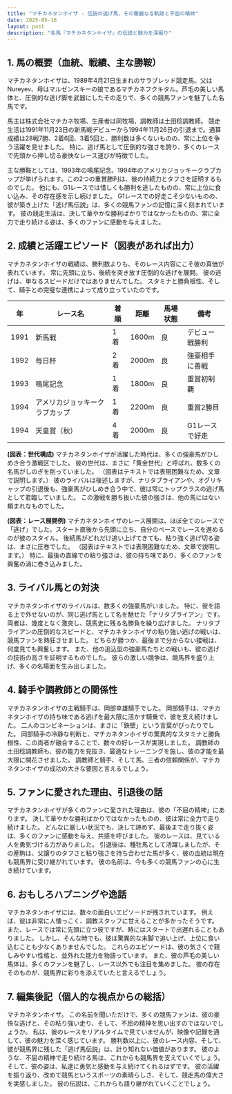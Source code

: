 ```yaml
---
title: "マチカネタンホイザ - 伝説の逃げ馬、その華麗なる軌跡と不屈の精神"
date: 2025-05-16
layout: post
description: "名馬『マチカネタンホイザ』の伝説と魅力を深堀り"
---
```


## 1. 馬の概要（血統、戦績、主な勝鞍）

マチカネタンホイザは、1989年4月21日生まれのサラブレッド競走馬。父はNureyev、母はマルゼンスキーの娘であるマチカネフクキタル。芦毛の美しい馬体と、圧倒的な逃げ脚を武器にしたその走りで、多くの競馬ファンを魅了した名馬です。  

馬主は株式会社マチカネ牧場、生産者は同牧場、調教師は土田稔調教師。  競走生活は1991年11月23日の新馬戦デビューから1994年11月26日の引退まで。通算成績は28戦7勝、2着6回、3着5回と、勝利数は多くないものの、常に上位を争う活躍を見せました。  特に、逃げ馬として圧倒的な強さを誇り、多くのレースで先頭から押し切る豪快なレース運びが特徴でした。

主な勝鞍としては、1993年の鳴尾記念、1994年のアメリカジョッキークラブカップが挙げられます。この2つの重賞勝利は、彼の持続力とタフさを証明するものでした。  他にも、G1レースでは惜しくも勝利を逃したものの、常に上位に食い込み、その存在感を示し続けました。  G1レースでの好走こそ少ないものの、彼が築き上げた「逃げ馬伝説」は、多くの競馬ファンの記憶に深く刻まれています。  彼の競走生活は、決して華やかな勝利ばかりではなかったものの、常に全力で走り続ける姿は、多くのファンに感動を与えました。


## 2. 成績と活躍エピソード（図表があれば出力）

マチカネタンホイザの戦績は、勝利数よりも、そのレース内容にこそ彼の真価が表れています。  常に先頭に立ち、後続を突き放す圧倒的な逃げを展開。  彼の逃げは、単なるスピードだけではありませんでした。  スタミナと勝負根性、そして、騎手との完璧な連携によって成り立っていたのです。

| 年 | レース名 | 着順 | 距離 | 馬場状態 | 備考 |
|---|---|---|---|---|---|
| 1991 | 新馬戦 | 1着 | 1600m | 良 | デビュー戦勝利 |
| 1992 | 毎日杯 | 2着 | 2000m | 良 | 強豪相手に善戦 |
| 1993 | 鳴尾記念 | 1着 | 1800m | 良 | 重賞初制覇 |
| 1994 | アメリカジョッキークラブカップ | 1着 | 2200m | 良 | 重賞2勝目 |
| 1994 | 天皇賞（秋） | 4着 | 2000m | 良 | G1レースで好走 |


**(図表：世代構成)**  マチカネタンホイザが活躍した時代は、多くの強豪馬がひしめき合う激戦区でした。  彼の世代は、まさに「黄金世代」と呼ばれ、数多くの名馬がしのぎを削っていました。  （図表はテキストでは表現困難なため、文章で説明します。）  彼のライバルは後述しますが、ナリタブライアンや、オグリキャップの引退後も、強豪馬がひしめき合う中で、彼は常にトップクラスの逃げ馬として君臨していました。  この激戦を勝ち抜いた彼の強さは、他の馬にはない類まれなものでした。


**(図表：レース展開例)** マチカネタンホイザのレース展開は、ほぼ全てのレースで「逃げ」でした。スタート直後から先頭に立ち、自分のペースでレースを進めるのが彼のスタイル。  後続馬がどれだけ追い上げてきても、粘り強く逃げ切る姿は、まさに圧巻でした。  （図表はテキストでは表現困難なため、文章で説明します。）  特に、最後の直線での粘り強さは、彼の持ち味であり、多くのファンを興奮の渦に巻き込みました。


## 3. ライバル馬との対決

マチカネタンホイザのライバルは、数多くの強豪馬がいました。  特に、彼を語る上で外せないのが、同じ逃げ馬として名を馳せた「ナリタブライアン」です。  両者は、幾度となく激突し、競馬史に残る名勝負を繰り広げました。  ナリタブライアンの圧倒的なスピードと、マチカネタンホイザの粘り強い逃げの戦いは、競馬ファンを熱狂させました。  どちらが勝つか、最後まで分からない接戦は、何度見ても興奮します。  また、他の追込型の強豪馬たちとの戦いも、彼の逃げの技術の高さを証明するものでした。  彼らの激しい競争は、競馬界を盛り上げ、多くの名場面を生み出しました。


## 4. 騎手や調教師との関係性

マチカネタンホイザの主戦騎手は、岡部幸雄騎手でした。  岡部騎手は、マチカネタンホイザの持ち味である逃げを最大限に活かす騎乗で、彼を支え続けました。  二人のコンビネーションは、まさに「鉄壁」という言葉がぴったりでした。  岡部騎手の冷静な判断と、マチカネタンホイザの驚異的なスタミナと勝負根性、この両者が融合することで、数々の好レースが実現しました。  調教師の土田稔調教師も、彼の能力を見抜き、最適なトレーニングを施し、彼の才能を最大限に開花させました。  調教師と騎手、そして馬、三者の信頼関係が、マチカネタンホイザの成功の大きな要因と言えるでしょう。


## 5. ファンに愛された理由、引退後の話

マチカネタンホイザが多くのファンに愛された理由は、彼の「不屈の精神」にあります。  決して華やかな勝利ばかりではなかったものの、彼は常に全力で走り続けました。  どんなに厳しい状況でも、決して諦めず、最後まで走り抜く姿は、多くのファンに感動を与え、共感を呼びました。  彼のレースは、見ている人を勇気づける力がありました。  引退後は、種牡馬として活躍しましたが、その産駒は、父譲りのタフさと粘り強さを持ち合わせた馬が多く、彼の血統は現在も競馬界に受け継がれています。  彼の名前は、今も多くの競馬ファンの心に生き続けています。


## 6. おもしろハプニングや逸話

マチカネタンホイザには、数々の面白いエピソードが残されています。  例えば、彼は非常に人懐っこく、調教スタッフに甘えることが多かったそうです。  また、レースでは常に先頭に立つ彼ですが、時にはスタートで出遅れることもありました。  しかし、そんな時でも、彼は驚異的な末脚で追い上げ、上位に食い込むことも少なくありませんでした。  これらのエピソードは、彼の気さくで親しみやすい性格と、並外れた能力を物語っています。  また、彼の芦毛の美しい馬体は、多くのファンを魅了し、レース以外でも注目を集めました。  彼の存在そのものが、競馬界に彩りを添えていたと言えるでしょう。


## 7. 編集後記（個人的な視点からの総括）

マチカネタンホイザ。  この名前を聞いただけで、多くの競馬ファンは、彼の豪快な逃げと、その粘り強い走り、そして、不屈の精神を思い出すのではないでしょうか。  私は、彼のレースをリアルタイムで見ていませんが、映像や記録を通して、彼の魅力を深く感じています。  勝利数以上に、彼のレース内容、そして、彼が競馬界に残した「逃げ馬伝説」は、計り知れない価値があります。  彼のような、不屈の精神で走り続ける馬は、これからも競馬界を支えていくでしょう。  そして、彼の姿は、私達に勇気と感動を与え続けてくれるはずです。  彼の活躍を振り返り、改めて競馬というスポーツの素晴らしさ、そして、競走馬の偉大さを実感しました。  彼の伝説は、これからも語り継がれていくことでしょう。
